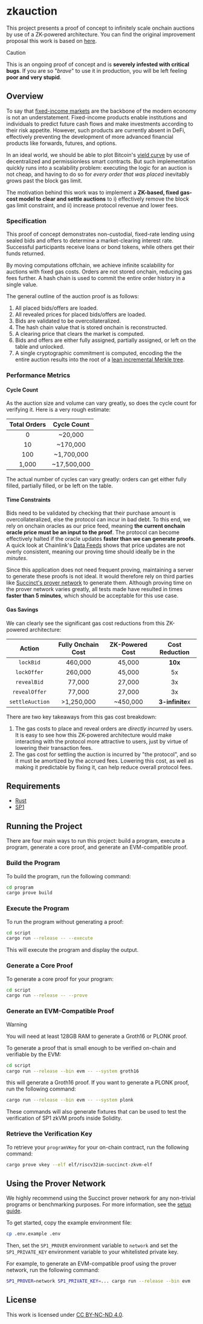 # zkauction

This project presents a proof of concept to infinitely scale onchain auctions by use of a ZK-powered architecture. You can find the original improvement proposal this work is based on [here](https://hackmd.io/@zkzoomer/B1bk2pWAA).

> [!CAUTION]
> This is an ongoing proof of concept and is **severely infested with critical bugs**. If you are so "*brave*" to use it in production, you will be left feeling **poor and very stupid**.

## Overview

To say that [fixed-income markets](https://www.investopedia.com/fixed-income-essentials-4689775) are the backbone of the modern economy is not an understatement. Fixed-income products enable institutions and individuals to predict future cash flows and make investments according to their risk appetite. However, such products are currently absent in DeFi, effectively preventing the development of more advanced financial products like forwards, futures, and options.

In an ideal world, we should be able to plot Bitcoin's [yield curve](https://www.investopedia.com/terms/y/yieldcurve.asp) by use of decentralized and permissionless smart contracts. But such implementation quickly runs into a scalability problem: executing the logic for an auction is not cheap, and having to do so for *every order that was placed* inevitably grows past the block gas limit.

The motivation behind this work was to implement a **ZK-based, fixed gas-cost model to clear and settle auctions** to i) effectively remove the block gas limit constraint, and ii) increase protocol revenue and lower fees.

### Specification

This proof of concept demonstrates non-custodial, fixed-rate lending using sealed bids and offers to determine a market-clearing interest rate. Successful participants receive loans or bond tokens, while others get their funds returned.

By moving computations offchain, we achieve infinite scalability for auctions with fixed gas costs. Orders are not stored onchain, reducing gas fees further. A hash chain is used to commit the entire order history in a single value.

The general outline of the auction proof is as follows:
1. All placed bids/offers are loaded.
2. All revealed prices for placed bids/offers are loaded.
3. Bids are validated to be overcollateralized.
3. The hash chain value that is stored onchain is reconstructed.
4. A clearing price that clears the market is computed.
5. Bids and offers are either fully assigned, partially assigned, or left on the table and unlocked.
6. A single cryptographic commitment is computed, encoding the the entire auction results into the root of a [lean incremental Merkle tree](https://zkkit.pse.dev/classes/_zk_kit_lean_imt.LeanIMT.html).

### Performance Metrics

#### Cycle Count

As the auction size and volume can vary greatly, so does the cycle count for verifying it. Here is a very rough estimate:

| **Total Orders** | **Cycle Count** |
|:----------------:|:---------------:|
|        0         | ~20,000 |
|       10         | ~170,000 |
|       100        | ~1,700,000 |
|      1,000       | ~17,500,000 |

The actual number of cycles can vary greatly: orders can get either fully filled, partially filled, or be left on the table.

#### Time Constraints

Bids need to be validated by checking that their purchase amount is overcollateralized, else the protocol can incur in bad debt. To this end, we rely on onchain oracles as our price feed, meaning **the current onchain oracle price must be an input to the proof**. The protocol can become effectively halted if the oracle updates **faster than we can generate proofs**. A quick look at Chainlink's [Data Feeds](https://data.chain.link/feeds) shows that price updates are not overly consistent, meaning our proving time should ideally be in the *minutes*.

Since this application does not need frequent proving, maintaining a server to generate these proofs is not ideal. It would therefore rely on third parties like [Succinct's prover network](https://docs.succinct.xyz/generating-proofs/prover-network.html) to generate them. Although proving time on the prover network varies greatly, all tests made have resulted in times **faster than 5 minutes**, which should be acceptable for this use case.

#### Gas Savings

We can clearly see the significant gas cost reductions from this ZK-powered architecture:

| **Action** | **Fully Onchain Cost** | **ZK-Powered Cost** | **Cost Reduction** |
|:----------------:|:---------------:|:----------------:|:---------------:|
| `lockBid` | 460,000 | 45,000 | **10x** |
| `lockOffer` | 260,000 | 45,000 | 5x |
| `revealBid` | 77,000 | 27,000 | 3x |
| `revealOffer` | 77,000 | 27,000 | 3x |
| `settleAuction` | >1,250,000 | ~450,000 | **3-infinite**x

There are two key takeaways from this gas cost breakdown:
1. The gas costs to place and reveal orders are *directly incurred* by users. It is easy to see how this ZK-powered architecture would make interacting with the protocol more attractive to users, just by virtue of lowering their transaction fees.
2. The gas cost for settling the auction is incurred by "the protocol", and so it must be amortized by the accrued fees. Lowering this cost, as well as making it predictable by fixing it, can help reduce overall protocol fees.

## Requirements

- [Rust](https://rustup.rs/)
- [SP1](https://docs.succinct.xyz/getting-started/install.html)

## Running the Project

There are four main ways to run this project: build a program, execute a program, generate a core proof, and
generate an EVM-compatible proof.

### Build the Program

To build the program, run the following command:

```sh
cd program
cargo prove build
```

### Execute the Program

To run the program without generating a proof:

```sh
cd script
cargo run --release -- --execute
```

This will execute the program and display the output.

### Generate a Core Proof

To generate a core proof for your program:

```sh
cd script
cargo run --release -- --prove
```

### Generate an EVM-Compatible Proof

> [!WARNING]
> You will need at least 128GB RAM to generate a Groth16 or PLONK proof.

To generate a proof that is small enough to be verified on-chain and verifiable by the EVM:

```sh
cd script
cargo run --release --bin evm -- --system groth16
```

this will generate a Groth16 proof. If you want to generate a PLONK proof, run the following command:

```sh
cargo run --release --bin evm -- --system plonk
```

These commands will also generate fixtures that can be used to test the verification of SP1 zkVM proofs
inside Solidity.

### Retrieve the Verification Key

To retrieve your `programVKey` for your on-chain contract, run the following command:

```sh
cargo prove vkey --elf elf/riscv32im-succinct-zkvm-elf
```

## Using the Prover Network

We highly recommend using the Succinct prover network for any non-trivial programs or benchmarking purposes. For more information, see the [setup guide](https://docs.succinct.xyz/generating-proofs/prover-network.html).

To get started, copy the example environment file:

```sh
cp .env.example .env
```

Then, set the `SP1_PROVER` environment variable to `network` and set the `SP1_PRIVATE_KEY`
environment variable to your whitelisted private key.

For example, to generate an EVM-compatible proof using the prover network, run the following
command:

```sh
SP1_PROVER=network SP1_PRIVATE_KEY=... cargo run --release --bin evm
```

## License

This work is licensed under [CC BY-NC-ND 4.0](https://creativecommons.org/licenses/by-nc-nd/4.0/).
